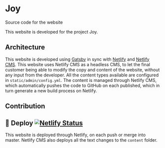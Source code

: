# Joy
Source code for the website 

This website is developed for the project Joy.

## Architecture
This website is developed using [Gatsby](https://www.gatsbyjs.org/) in sync with [Netlify](https://www.netlify.com) and [Netlify CMS](https://www.netlifycms.org/).
This website uses Netlify CMS as a headless CMS, to let the final customer being able to modify the copy and content of the website, without any input from the developer. All the content types available are configured in `static/admin/config.yml`. The content is managed through Netlify CMS, which automatically pushes the code to GitHub on each published, which in turn generate a new build process on Netlify.

## Contribution

## 💫 Deploy [![Netlify Status](https://api.netlify.com/api/v1/badges/111f8a0a-92dc-4e53-b72d-066b9bcc9de3/deploy-status)](https://app.netlify.com/sites/sharp-kepler-744b66/deploys)
This website is deployed through Netlify, on each push or merge into master. Netlify CMS also deploys all the text changes to the `content` folder.